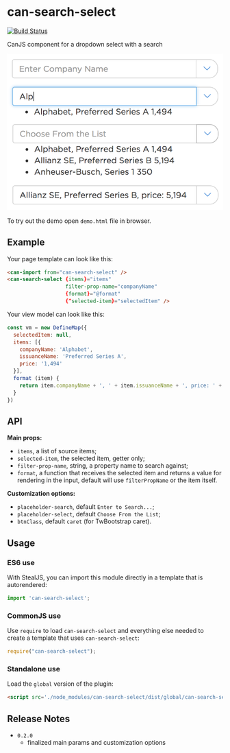# can-search-select

[![Build Status](https://travis-ci.org/icanjs/can-search-select.png?branch=master)](https://travis-ci.org/icanjs/can-search-select)

CanJS component for a dropdown select with a search

![Demo](./demo.png)

To try out the demo open `demo.html` file in browser.

## Example

Your page template can look like this:
```html
<can-import from="can-search-select" />
<can-search-select {items}="items"
                   filter-prop-name="companyName"
                   {format}="@format"
                   {^selected-item}="selectedItem" />
```

Your view model can look like this:
```js
const vm = new DefineMap({
  selectedItem: null,
  items: [{
    companyName: 'Alphabet',
    issuanceName: 'Preferred Series A',
    price: '1,494'
  }],
  format (item) {
    return item.companyName + ', ' + item.issuanceName + ', price: ' + item.price;
  }
})
```

## API

__Main props:__
- `items`, a list of source items;
- `selected-item`, the selected item, getter only;
- `filter-prop-name`, string, a property name to search against;
- `format`, a function that receives the selected item and returns a value for rendering in the input, default will use `filterPropName` or the item itself.

__Customization options:__
- `placeholder-search`, default `Enter to Search...`;
- `placeholder-select`, default `Choose From the List`;
- `btnClass`, default `caret` (for TwBootstrap caret).

## Usage

### ES6 use

With StealJS, you can import this module directly in a template that is autorendered:

```js
import 'can-search-select';
```

### CommonJS use

Use `require` to load `can-search-select` and everything else
needed to create a template that uses `can-search-select`:

```js
require("can-search-select");
```

### Standalone use

Load the `global` version of the plugin:

```html
<script src='./node_modules/can-search-select/dist/global/can-search-select.js'></script>
```

## Release Notes
- `0.2.0`
  - finalized main params and customization options

